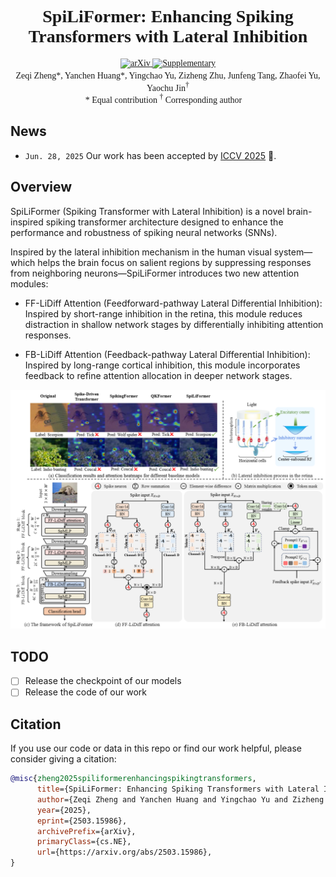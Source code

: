 <div align="center" style="font-family: charter;">
<h1>SpiLiFormer: Enhancing Spiking Transformers with Lateral Inhibition</h1>
<a href="https://arxiv.org/pdf/2503.15986" target="_blank">
    <img alt="arXiv" src="https://img.shields.io/badge/arXiv-SPEC-red?logo=arxiv" height="20" />
</a>
<a href="https://openreview.net/attachment?id=M4DTKg3PNr&name=supplementary_material" target="_blank">
    <img alt="Supplementary" src="https://img.shields.io/badge/📑_Supplementary-SPEC-ffc107?color=FFCF50&logoColor=white" height="20" />
</a>

<div>
    Zeqi Zheng*<sup></sup>,</span>
    Yanchen Huang*<sup></sup>,</span>
    Yingchao Yu<sup></sup>,</span>
    Zizheng Zhu<sup></sup>,</span>
    Junfeng Tang<sup></sup>,</span>
    Zhaofei Yu<sup></sup>,</span>
    Yaochu Jin<sup>&dagger;</sup></span>
</div>

<div>
    * Equal contribution <sup>&dagger;</sup> Corresponding author&emsp;
</div>

</div>

## News
* `Jun. 28, 2025` Our work has been accepted by [ICCV 2025](https://iccv.thecvf.com/) 🎉.

## Overview
SpiLiFormer (Spiking Transformer with Lateral Inhibition) is a novel brain-inspired spiking transformer architecture designed to enhance the performance and robustness of spiking neural networks (SNNs). 

Inspired by the lateral inhibition mechanism in the human visual system—which helps the brain focus on salient regions by suppressing responses from neighboring neurons—SpiLiFormer introduces two new attention modules:

- FF-LiDiff Attention (Feedforward-pathway Lateral Differential Inhibition): Inspired by short-range inhibition in the retina, this module reduces distraction in shallow network stages by differentially inhibiting attention responses.

- FB-LiDiff Attention (Feedback-pathway Lateral Differential Inhibition): Inspired by long-range cortical inhibition, this module incorporates feedback to refine attention allocation in deeper network stages.

![My Image](assets/SpiLiFormer.png)

## TODO
- [ ] Release the checkpoint of our models
- [ ] Release the code of our work

## Citation
If you use our code or data in this repo or find our work helpful, please consider giving a citation:

``` bibtex
@misc{zheng2025spiliformerenhancingspikingtransformers,
      title={SpiLiFormer: Enhancing Spiking Transformers with Lateral Inhibition}, 
      author={Zeqi Zheng and Yanchen Huang and Yingchao Yu and Zizheng Zhu and Junfeng Tang and Zhaofei Yu and Yaochu Jin},
      year={2025},
      eprint={2503.15986},
      archivePrefix={arXiv},
      primaryClass={cs.NE},
      url={https://arxiv.org/abs/2503.15986}, 
}
